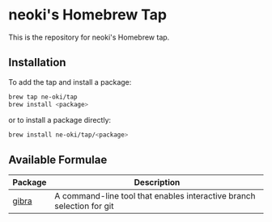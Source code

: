 # neoki's Homebrew Tap

This is the repository for neoki's Homebrew tap.

## Installation

To add the tap and install a package:

```sh
brew tap ne-oki/tap
brew install <package>
```

or to install a package directly:

```sh
brew install ne-oki/tap/<package>
```

## Available Formulae

| Package                                  | Description                                                           |
| ---------------------------------------- | --------------------------------------------------------------------- |
| [gibra](https://github.com/ne-oki/gibra) | A command-line tool that enables interactive branch selection for git |

